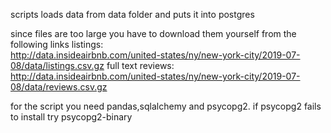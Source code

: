scripts loads data from data folder and puts it into postgres

since files are too large you have to download them yourself from the following links
listings:    
http://data.insideairbnb.com/united-states/ny/new-york-city/2019-07-08/data/listings.csv.gz
full text reviews:  
http://data.insideairbnb.com/united-states/ny/new-york-city/2019-07-08/data/reviews.csv.gz

for the script you need pandas,sqlalchemy and psycopg2.
if psycopg2 fails to install try psycopg2-binary 
